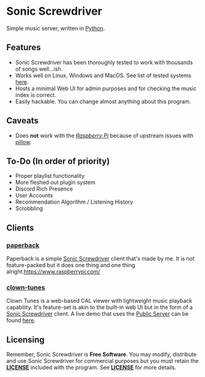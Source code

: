# Sonic Screwdriver
Simple music server, written in [Python](https://python.org).
## Features
- Sonic Screwdriver has been thoroughly tested to work with thousands of songs well...ish.
- Works well on Linux, Windows and MacOS. See list of tested systems [here](https://sonic.davros.io/getting-started/supported-systems/).
- Hosts a minimal Web UI for admin purposes and for checking the music index is correct.
- Easily hackable. You can change almost anything about this program.
## Caveats
- Does **not** work with the [*Raspberry Pi*](https://www.raspberrypi.com/) because of upstream issues with [pillow](https://pypi.org/project/Pillow/).
## To-Do (In order of priority)
- Proper playlist functionality
- More fleshed out plugin system
- Discord Rich Presence
- User Accounts
- Recommendation Algorithm / Listening History
- Scrobbling
## Clients
### [paperback](https://github.com/yuckdevchan/paperback)
Paperback is a simple [Sonic Screwdriver](https://github.com/yuckdevchan/sonic-screwdriver) client that's made by me. It is not feature-packed but it does one thing and one thing alright.https://www.raspberrypi.com/
### [clown-tunes](https://github.com/circus-real/clown-tunes.)
Clown Tunes is a web-based CAL viewer with lightweight music playback capability. It's feature-set is akin to the built-in web UI but in the form of a [Sonic Screwdriver](https://github.com/yuckdevchan/sonic-screwdriver) client. A live demo that uses the [Public Server](http://atomic123.pythonanywhere.com) can be found [here]().
## Licensing
Remember, Sonic Screwdriver is **Free Software**. You may modify, distribute and use Sonic Screwdriver for commercial purposes but you must retain the [**LICENSE**](https://spdx.org/licenses/MIT.html) included with the program. See [**LICENSE**](https://spdx.org/licenses/MIT.html) for more details.
